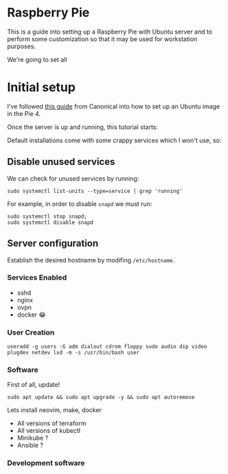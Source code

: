 # Raspberry Pie 
This is a guide into setting up a Raspberry Pie with Ubuntu server and to perform some customization so that it may be used for workstation purposes.

We're going to set all 

# Initial setup
I've followed [this guide](https://ubuntu.com/tutorials/how-to-install-ubuntu-on-your-raspberry-pi#1-overview) from Canonical into how to set up an Ubuntu image in the Pie 4.

Once the server is up and running, this tutorial starts:

Default installations come with some crappy services which I won't use, so:

## Disable unused services
We can check for unused services by running:

```
sudo systemctl list-units --type=service | grep 'running'
```

For example, in order to disable `snapd` we must run:
```
sudo systemctl stop snapd;
sudo systemctl disable snapd

```


## Server configuration
Establish the desired hostname by modifing `/etc/hostname`.

### Services Enabled
* sshd
* nginx
* ovpn
* docker :joy:



### User Creation

```
useradd -g users -G adm dialout cdrom floppy sudo audio dip video plugdev netdev lxd -m -s /usr/bin/bash user

```

### Software
First of all, update!
```
sudo apt update && sudo apt upgrade -y && sudo apt autoremove
```

Lets install neovim, make, docker

* All versions of terraform
* All versions of kubectl
* Minikube ? 
* Ansible ? 

### Development software



